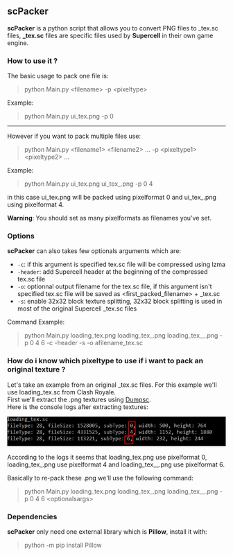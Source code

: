 ## scPacker
**scPacker** is a python script that allows you to convert
PNG files to _tex.sc files, **\_tex.sc** files are specific files used by **Supercell** in their own game engine.

### How to use it ?
The basic usage to pack one file is:  

> python Main.py <filename\> -p <pixeltype\>

Example:  

> python Main.py ui_tex.png -p 0

----------

However if you want to pack multiple files use:  

> python Main.py <filename1\> <filename2\> ... -p <pixeltype1\> <pixeltype2\> ...

Example:  

> python Main.py ui\_tex.png ui\_tex\_.png -p 0 4

in this case ui\_tex.png will be packed using pixelformat 0 and ui\_tex\_.png using pixelformat 4.

**Warning**: You should set as many pixelformats as filenames you've set.

### Options
**scPacker** can also takes few optionals arguments which are:  

* `-c`: if this argument is specified tex.sc file will be compressed using lzma
* `-header`: add Supercell header at the beginning of the compressed tex.sc file
* `-o`: optionnal output filename for the tex.sc file, if this argument isn't specified tex.sc file will be saved as <first\_packed\_filename\> + _tex.sc 
* `-s`: enable 32x32 block texture splitting, 32x32 block splitting is used in most of the original Supercell _tex.sc files

Command Example:
> python Main.py loading\_tex.png loading\_tex\_.png loading\_tex\_\_.png -p 0 4 6 -c -header -s -o afilename\_tex.sc

### How do i know which pixeltype to use if i want to pack an original texture ?
Let's take an example from an original \_tex.sc files. For this example we'll use loading\_tex.sc from Clash Royale.  
First we'll extract the .png textures using [Dumpsc](https://github.com/Galaxy1036/Dumpsc).  
Here is the console logs after extracting textures:  

![Image](/dumpsc_example.PNG)

According to the logs it seems that loading\_tex.png use pixelformat 0, loading\_tex\_.png use pixelformat 4 and loading\_tex\_\_.png use pixelformat 6.

Basically to re-pack these .png we'll use the following command:
> python Main.py loading_tex.png loading\_tex\_.png loading\_tex\_\_.png -p 0 4 6 <optionalsargs\>

### Dependencies
**scPacker** only need one external library which is **Pillow**, install it with:  
 
> python -m pip install Pillow
